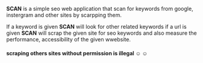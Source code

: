 **SCAN** is a simple seo web application that scan for keywords from google, instergram and other sites by scarpping them.

If a keyword is given **SCAN** will look for other related keywords if a url is given **SCAN** will scrap the given site for seo keywords and also measure the performance, accessibility of the given wwebsite.

#### **scraping others sites without permission is illegal** ☺️ ☺️